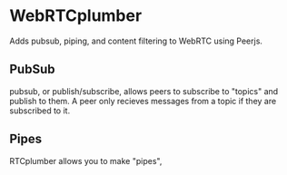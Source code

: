 # WebRTCplumber
Adds pubsub, piping, and content filtering to WebRTC using Peerjs.

## PubSub
pubsub, or publish/subscribe, allows peers to subscribe to "topics" and publish to them. A peer only recieves messages from a topic if they are subscribed to it.

## Pipes
RTCplumber allows you to make "pipes", 
